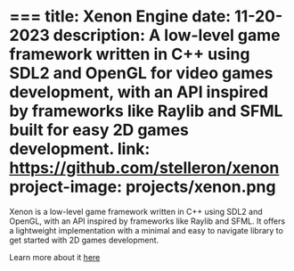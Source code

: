 === 
title: Xenon Engine
date: 11-20-2023
description: A low-level game framework written in C++ using SDL2 and OpenGL for video games development, with an API inspired by frameworks like Raylib and SFML built for easy 2D games development.
link: https://github.com/stelleron/xenon 
project-image: projects/xenon.png
===
Xenon is a low-level game framework written in C++ using SDL2 and OpenGL, with an API inspired by frameworks like Raylib and SFML. It offers a lightweight implementation with a minimal and easy to navigate library to get started with 2D games development.

Learn more about it [here](https://github.com/stelleron/xenon)
